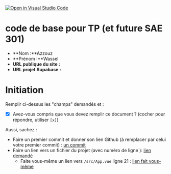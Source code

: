 [![Open in Visual Studio Code](https://classroom.github.com/assets/open-in-vscode-c66648af7eb3fe8bc4f294546bfd86ef473780cde1dea487d3c4ff354943c9ae.svg)](https://classroom.github.com/online_ide?assignment_repo_id=8917139&assignment_repo_type=AssignmentRepo)
# code de base pour TP (et future SAE 301)

- **Nom :**Azzouz
- **Prénom :**Wassel
- **URL publique du site :**
- **URL projet Supabase :**

# Initiation

Remplir ci-dessus les "champs" demandés et :

- [x] Avez-vous compris que vous devez remplir ce document ? (cocher pour répondre, utiliser `[x]`)

Aussi, sachez :

- Faire un premier commit et donner son lien Github (à remplacer par celui votre premier commit) : [un commit](https://github.com/ppierre/vue3-pour-SAE-301/commit/df2ca6114d46dc5e496294057f3ef87fb0c97c27)
- Faire un lien vers un fichier du projet (avec numéro de ligne ): [lien demandé](/src/supabase.ts#L12)
  - Faite vous-même un lien vers `/src/App.vue` ligne 21 : [lien fait vous-même]()
